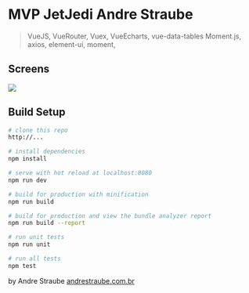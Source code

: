 # MVP JetJedi Andre Straube

> VueJS,
> VueRouter,
> Vuex,
> VueEcharts,
> vue-data-tables
> Moment.js,
> axios,
> element-ui,
> moment,


## Screens
[![](https://vueschool.s3.amazonaws.com/07e696bc3ed3884dd88d82db76e69d89/vuex-for-everyone.jpeg)](https://vueschool.io/courses/vuex-for-everyone)

## Build Setup

``` bash
# clone this repo
http://...

# install dependencies
npm install

# serve with hot reload at localhost:8080
npm run dev

# build for production with minification
npm run build

# build for production and view the bundle analyzer report
npm run build --report

# run unit tests
npm run unit

# run all tests
npm test
```

by Andre Straube [andrestraube.com.br](http://andrestraube.com.br)
